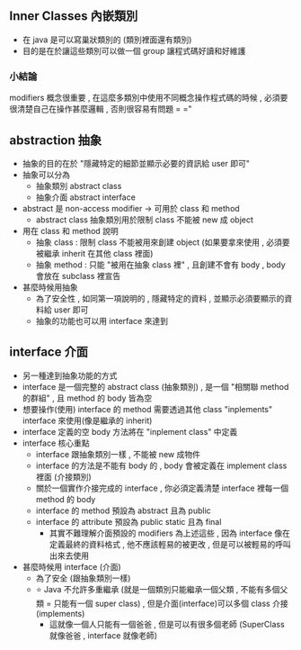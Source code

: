 ## Inner Classes 內嵌類別
- 在 java 是可以寫巢狀類別的 (類別裡面還有類別)
- 目的是在於讓這些類別可以做一個 group 讓程式碼好讀和好維護

### 小結論
modifiers 概念很重要 , 在這麼多類別中使用不同概念操作程式碼的時候 , 必須要很清楚自己在操作甚麼邏輯 , 否則很容易有問題 = ="

## abstraction 抽象
- 抽象的目的在於 "隱藏特定的細節並顯示必要的資訊給 user 即可"
- 抽象可以分為
  - 抽象類別 abstract class
  - 抽象介面 abstract interface
- abstract 是 non-access modifier -> 可用於 class 和 method
  - abstract class 抽象類別用於限制 class 不能被 new 成 object
- 用在 class 和 method 說明
  - 抽象 class : 限制 class 不能被用來創建 object (如果要拿來使用 , 必須要被繼承 inherit 在其他 class 裡面)
  - 抽象 method : 只能 "被用在抽象 class 裡" , 且創建不會有 body , body 會放在 subclass 裡宣告 
- 甚麼時候用抽象
  - 為了安全性 , 如同第一項說明的 , 隱藏特定的資料 , 並顯示必須要顯示的資料給 user 即可
  - 抽象的功能也可以用 interface 來達到

## interface 介面
- 另一種達到抽象功能的方式
- interface 是一個完整的 abstract class (抽象類別) , 是一個 "相關聯 method 的群組"  , 且 method 的 body 皆為空
- 想要操作(使用) interface 的 method 需要透過其他 class "inplements" interface 來使用(像是繼承的 inherit)
- interface 定義的空 body 方法將在 "inplement class" 中定義
- interface 核心重點
  - interface 跟抽象類別一樣 , 不能被 new 成物件
  - interface 的方法是不能有 body 的 , body 會被定義在 implement class 裡面 (介接類別)
  - 關於一個實作介接完成的 interface , 你必須定義清楚 interface 裡每一個 method 的 body
  - interface 的 method 預設為 abstract 且為 public
  - interface 的 attribute 預設為 public static 且為 final
    - 其實不難理解介面預設的 modifiers 為上述這些 , 因為 interface 像在定義最終的資料格式 , 他不應該輕易的被更改 , 但是可以被輕易的呼叫出來去使用 
- 甚麼時候用 interface (介面)
  - 為了安全 (跟抽象類別一樣)
  - :star: Java 不允許多重繼承 (就是一個類別只能繼承一個父類 , 不能有多個父類 = 只能有一個 super class) , 但是介面(interface)可以多個 class 介接(implements)
    - 這就像一個人只能有一個爸爸 , 但是可以有很多個老師 (SuperClass 就像爸爸 , interface 就像老師)